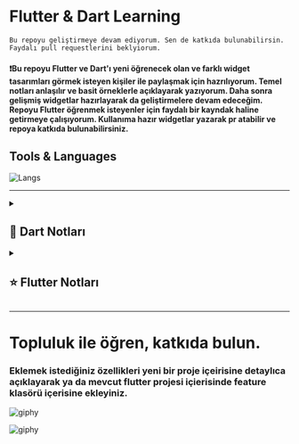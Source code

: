 # Flutter & Dart Learning

`Bu repoyu geliştirmeye devam ediyorum. Sen de katkıda bulunabilirsin. Faydalı pull requestlerini beklyiorum.`


#### ❗Bu repoyu Flutter ve Dart'ı yeni öğrenecek olan ve farklı widget tasarımları görmek isteyen kişiler ile paylaşmak için hazrılıyorum. Temel notları anlaşılır ve basit örneklerle açıklayarak yazıyorum. Daha sonra gelişmiş widgetlar hazırlayarak da geliştirmelere devam edeceğim. Repoyu Flutter öğrenmek isteyenler için faydalı bir kayndak haline getirmeye çalışıyorum. Kullanıma hazır widgetlar yazarak pr atabilir ve repoya katkıda bulunabilirsiniz.

## Tools & Languages
![Langs](https://skillicons.dev/icons?i=flutter,dart,vscode,androidstudio,")

<hr>

<details>
<summary> <h2> 💎 Dart Notları </h2> </summary>
  
### 👉 Tüm Dart notları için <a href="https://github.com/ozcanbayram/Flutter-Dart-Learning-Notes/tree/master/Dart_Notes"> Tıkla </a> 
### 👉 Temel Başlangıc için <a href="https://github.com/ozcanbayram/Flutter-Dart-Learning-Notes/tree/master/Dart_Notes/lesson1"> Tıkla </a> 
### 👉 if-else için <a href="https://github.com/ozcanbayram/Flutter-Dart-Learning-Notes/blob/master/Dart_Notes/lesson2/conditial.dart"> Tıkla </a> 
### 👉 Operatörler için <a href="https://github.com/ozcanbayram/Flutter-Dart-Learning-Notes/blob/master/Dart_Notes/lesson2/operators.dart"> Tıkla </a> 
### 👉 Switch-Case için <a href="https://github.com/ozcanbayram/Flutter-Dart-Learning-Notes/blob/master/Dart_Notes/lesson2/switch.dart"> Tıkla </a> 
### 👉 Listeler için <a href="https://github.com/ozcanbayram/Flutter-Dart-Learning-Notes/blob/master/Dart_Notes/lesson3/list.dart"> Tıkla </a> 
### 👉 Map için <a href="https://github.com/ozcanbayram/Flutter-Dart-Learning-Notes/blob/master/Dart_Notes/lesson3/map.dart"> Tıkla </a> 
### 👉 Methotlar (Fonksiyonlar) için <a href="https://github.com/ozcanbayram/Flutter-Dart-Learning-Notes/blob/master/Dart_Notes/lesson3/methods.dart"> Tıkla </a> 
### 👉 Sınıf yapıları ve detayları için <a href="https://github.com/ozcanbayram/Flutter-Dart-Learning-Notes/tree/master/Dart_Notes/lesson4"> Tıkla </a> 

### Devamı gelecek...
<hr>
</details>

<details>
<summary> <h2> ⭐ Flutter Notları </h2> </summary>
  
### 👉 Flutter notları için <a href="https://github.com/ozcanbayram/Flutter-Dart-Learning-Notes/tree/master/learning_flutter"> Tıkla </a> 
### 👉 Temel widget kullanımları için <a href="https://github.com/ozcanbayram/Flutter-Dart-Learning-Notes/tree/master/learning_flutter/lib/101"> Tıkla </a>
### 👉 Servis kullanma örnek uygulamasını incelemek için <a href="https://github.com/ozcanbayram/Flutter-Dart-Learning-Notes/tree/master/service_example"> Tıkla </a> 

### Devamı gelecek...
<hr>
</details>



<hr>

# Topluluk ile öğren, katkıda bulun. 
### Eklemek istediğiniz özellikleri yeni bir proje içeirisine detaylıca açıklayarak ya da mevcut flutter projesi içierisinde feature klasörü içerisine ekleyiniz.

![giphy](https://media.giphy.com/media/v1.Y2lkPTc5MGI3NjExNWE3ZnVkZ3p4OWl6ZGZpNzA4N2R0ZWl5eWpyd3MxbmhucGZ3bmhzaCZlcD12MV9naWZzX3NlYXJjaCZjdD1n/26u4nJPf0JtQPdStq/giphy.gif)

![giphy](https://media.giphy.com/media/NC8i34AU5UxWMHVxyU/giphy.gif?cid=790b76115a7fudgzx9izdfi7087dteiyyjrws1nhnpfwnhsh&ep=v1_gifs_search&rid=giphy.gif&ct=g)
